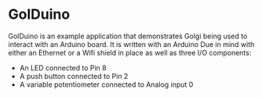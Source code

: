 # GolDuino
GolDuino is an example application that demonstrates Golgi being used to
interact with an Arduino board. It is written with an Arduino Due in mind 
with either an Ethernet or a Wifi shield in place as well as three I/O
components:

* An LED connected to Pin 8
* A push button connected to Pin 2
* A variable potentiometer connected to Analog input 0





